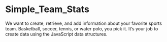 # Simple_Team_Stats

We want to create, retrieve, and add information about your favorite sports team. Basketball, soccer, tennis, or water polo, you pick it. 
It’s your job to create data using the JavaScript data structures.

